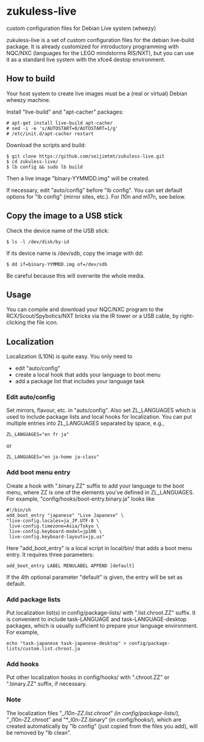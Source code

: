 zukuless-live
=============

custom configuration files for Debian Live system (wheezy)

zukuless-live is a set of custom configuration files for the debian
live-build package.
It is already customized for introductory programming with NQC/NXC
(languages for the LEGO mindstorms RIS/NXT), but you can use it as a standard
live system with the xfce4 destop environment. 

## How to build

Your host system to create live images must be a (real or virtual) Debian wheezy machine.

Install "live-build" and "apt-cacher" packages:

    # apt-get install live-build apt-cacher
    # sed -i -e 's/AUTOSTART=0/AUTOSTART=1/g'
    # /etc/init.d/apt-cacher restart

Download the scripts and build:

    $ git clone https://github.com/seijimtmt/zukuless-live.git
    $ cd zukuless-live/
    $ lb config && sudo lb build

Then a live image "binary-YYMMDD.img" will be created.

If necessary, edit "auto/config" before "lb config".
You can set default options for "lb config" (mirror sites, etc.).
For l10n and m17n, see below.

## Copy the image to a USB stick

Check the device name of the USB stick:

    $ ls -l /dev/disk/by-id

If its device name is /dev/sdb, copy the image with dd:

    $ dd if=binary-YYMMDD.img of=/dev/sdb

Be careful because this will overwrite the whole media.

## Usage

You can compile and download your NQC/NXC program to the
RCX/Scout/Spybotics/NXT bricks via the IR tower or a USB cable,
by right-clicking the file icon.

## Localization

Localization (L10N) is quite easy.
You only need to
* edit "auto/config"
* create a local hook that adds your language to boot menu
* add a package list that includes your language task

### Edit auto/config

Set mirrors, flavour, etc. in "auto/config".
Also set ZL_LANGUAGES which is used to include package lists and local hooks
for localization. You can put multiple entries into ZL_LANGUAGES separated
by space, e.g.,

    ZL_LANGUAGES="en fr ja"

or 

    ZL_LANGUAGES="en ja-home ja-class"

### Add boot menu entry

Create a hook with ".binary.ZZ" suffix to add your language to the boot menu, 
where ZZ is one of the elements you've defined in ZL_LANGUAGES. 
For example, "config/hooks/boot-entry.binary.ja" looks like

    #!/bin/sh
    add_boot_entry "japanese" "Live Japanese" \
    "live-config.locales=ja_JP.UTF-8 \
     live-config.timezone=Asia/Tokyo \
     live-config.keyboard-model=jp106 \
     live-config.keyboard-layouts=jp,us"

Here "add_boot_entry" is a local script in local/bin/ that adds a boot
menu entry. It requires three parameters:

    add_boot_entry LABEL MENULABEL APPEND [default]

If the 4th optional parameter "default" is given, the entry will be set as default.

### Add package lists

Put localization list(s) in config/package-lists/ with ".list.chroot.ZZ" suffix.
It is convenient to include task-LANGUAGE and task-LANGUAGE-desktop packages,
which is usually sufficient to prepare your language environment.
For example, 

    echo "task-japanese task-japanese-desktop" > config/package-lists/custom.list.chroot.ja

### Add hooks

Put other localization hooks in config/hooks/ with ".chroot.ZZ"
or ".binary.ZZ" suffix, if necessary. 

### Note

The localization files "*_l10n-ZZ.list.chroot" (in config/package-lists/),
"*_l10n-ZZ.chroot" and "*_l0n-ZZ.binary" (in config/hooks/), 
which are created automatically by "lb config" (just copied from the files
you add), will be removed by "lb clean". 
